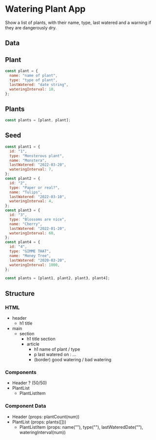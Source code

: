 # Watering Plant App

Show a list of plants, with their name, type, last watered and a warning if they are dangerously dry.

## Data

## Plant

```jsx
const plant = {
  name: "name of plant",
  type: "type of plant",
  lastWatered: "date string",
  wateringInterval: 10,
};
```

## Plants

```jsx
const plants = [plant, plant];
```

## Seed

```jsx
const plant1 = {
  id: "1",
  type: "Monsterous plant",
  name: "Monstera",
  lastWatered: "2022-03-20",
  wateringInterval: 7,
};
const plant2 = {
  id: "2",
  type: "Paper or real?",
  name: "Tulips",
  lastWatered: "2022-03-10",
  wateringInterval: 4,
};
const plant3 = {
  id: "3",
  type: "Blossoms are nice",
  name: "Cherry",
  lastWatered: "2022-01-20",
  wateringInterval: 60,
};
const plant4 = {
  id: "4",
  type: "GIMME THAT",
  name: "Money Tree",
  lastWatered: "2020-03-20",
  wateringInterval: 1000,
};

const plants = [plant1, plant2, plant3, plant4];
```

## Structure

### HTML

- header
  - h1 title
- main
  - section
    - h1 title section
    - article
      - h1 name of plant / type
      - p last watered on : ...
      - (border) good watering / bad watering

### Components

- Header ? (50/50)
- PlantList
  - PlantListItem

### Component Data

- Header (props: plantCount(num))
- PlantList (props: plants([]))
  - PlantListItem (props: name(""), type(""), lastWateredDate(""), wateringInterval(num))
